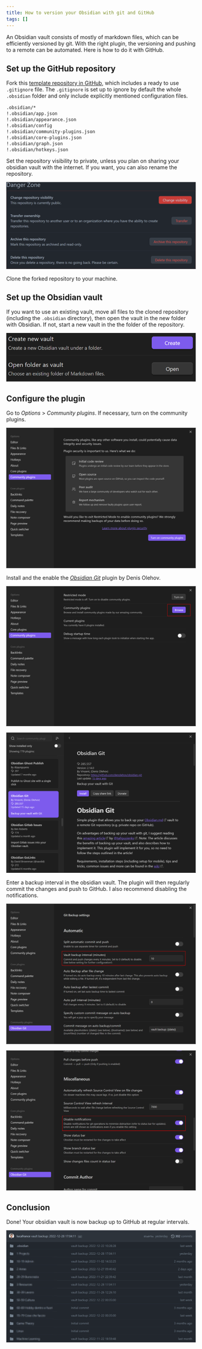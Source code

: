 ```yaml
---
title: How to version your Obsidian with git and GitHub
tags: []
---
```


An Obsidian vault consists of mostly of markdown files, which can be efficiently versioned by git.
With the right plugin, the versioning and pushing to a remote can be automated.
Here is how to do it with GitHub.

## Set up the GitHub repository

Fork this [template repository in GitHub](https://github.com/lucafrance/obsidian-vault-template), which includes a ready to use `.gitignore` file.
The `.gitignore` is set up to ignore by default the whole `.obsidian` folder and only include explicitly mentioned configuration files.

```
.obsidian/*
!.obsidian/app.json
!.obsidian/appearance.json
!.obsidian/config
!.obsidian/community-plugins.json
!.obsidian/core-plugins.json
!.obsidian/graph.json
!.obsidian/hotkeys.json
```

Set the repository visibility to private, unless you plan on sharing your obsidian vault with the internet. If you want, you can also rename the repository.

![](/assets/2022/obsidian-git/visibility-setting.png)

Clone the forked repository to your machine.

## Set up the Obsidian vault 

If you want to use an existing vault, move all files to the cloned repository (including the `.obsidian` directory), then open the vault in the new folder with Obsidian.
If not, start a new vault in the the folder of the repository.

![](/assets/2022/obsidian-git/obsidian-open-create-vault.png)

## Configure the plugin

Go to *Options* > *Community plugins*.
If necessary, turn on the community plugins.

![](/assets/2022/obsidian-git/turn-on-community-plugins.png)

Install and the enable the [*Obsidian Git*](https://github.com/denolehov/obsidian-git) plugin by Denis Olehov. 

![](/assets/2022/obsidian-git/obsidian-options-community-browse.png)

![](/assets/2022/obsidian-git/plugin-obsidian-git.png)

Enter a backup interval in the obsidian vault.
The plugin will then regularly commit the changes and push to GitHub.
I also recommend disabling the notifications.

![](/assets/2022/obsidian-git/backup-interval.png)

![](/assets/2022/obsidian-git/disable-notifications.png)

## Conclusion

Done! Your obsidian vault is now backup up to GitHub at regular intervals.

![](/assets/2022/obsidian-git/github-my-vault.png)
